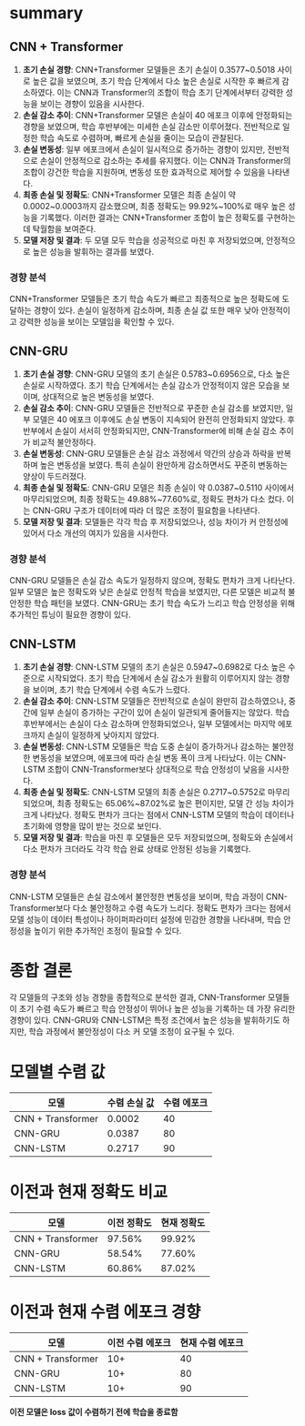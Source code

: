 # summary

## CNN + Transformer

1. **초기 손실 경향**: CNN+Transformer 모델들은 초기 손실이 0.3577~0.5018 사이로 높은 값을 보였으며, 초기 학습 단계에서 다소 높은 손실로 시작한 후 빠르게 감소하였다. 이는 CNN과 Transformer의 조합이 학습 초기 단계에서부터 강력한 성능을 보이는 경향이 있음을 시사한다.
2. **손실 감소 추이**: CNN+Transformer 모델은 손실이 40 에포크 이후에 안정화되는 경향을 보였으며, 학습 후반부에는 미세한 손실 감소만 이루어졌다. 전반적으로 일정한 학습 속도로 수렴하며, 빠르게 손실을 줄이는 모습이 관찰된다.
3. **손실 변동성**: 일부 에포크에서 손실이 일시적으로 증가하는 경향이 있지만, 전반적으로 손실이 안정적으로 감소하는 추세를 유지했다. 이는 CNN과 Transformer의 조합이 강건한 학습을 지원하며, 변동성 또한 효과적으로 제어할 수 있음을 나타낸다.
4. **최종 손실 및 정확도**: CNN+Transformer 모델은 최종 손실이 약 0.0002~0.0003까지 감소했으며, 최종 정확도는 99.92%~100%로 매우 높은 성능을 기록했다. 이러한 결과는 CNN+Transformer 조합이 높은 정확도를 구현하는 데 탁월함을 보여준다.
5. **모델 저장 및 결과**: 두 모델 모두 학습을 성공적으로 마친 후 저장되었으며, 안정적으로 높은 성능을 발휘하는 결과를 보였다.

### 경향 분석

CNN+Transformer 모델들은 초기 학습 속도가 빠르고 최종적으로 높은 정확도에 도달하는 경향이 있다. 손실이 일정하게 감소하며, 최종 손실 값 또한 매우 낮아 안정적이고 강력한 성능을 보이는 모델임을 확인할 수 있다.

## CNN-GRU

1. **초기 손실 경향**: CNN-GRU 모델의 초기 손실은 0.5783~0.6956으로, 다소 높은 손실로 시작하였다. 초기 학습 단계에서는 손실 감소가 안정적이지 않은 모습을 보이며, 상대적으로 높은 변동성을 보였다.
2. **손실 감소 추이**: CNN-GRU 모델들은 전반적으로 꾸준한 손실 감소를 보였지만, 일부 모델은 40 에포크 이후에도 손실 변동이 지속되어 완전히 안정화되지 않았다. 후반부에서 손실이 서서히 안정화되지만, CNN-Transformer에 비해 손실 감소 추이가 비교적 불안정하다.
3. **손실 변동성**: CNN-GRU 모델들은 손실 감소 과정에서 약간의 상승과 하락을 반복하며 높은 변동성을 보였다. 특히 손실이 완만하게 감소하면서도 꾸준히 변동하는 양상이 두드러졌다.
4. **최종 손실 및 정확도**: CNN-GRU 모델은 최종 손실이 약 0.0387~0.5110 사이에서 마무리되었으며, 최종 정확도는 49.88%~77.60%로, 정확도 편차가 다소 컸다. 이는 CNN-GRU 구조가 데이터에 따라 더 많은 조정이 필요함을 나타낸다.
5. **모델 저장 및 결과**: 모델들은 각각 학습 후 저장되었으나, 성능 차이가 커 안정성에 있어서 다소 개선의 여지가 있음을 시사한다.

### 경향 분석

CNN-GRU 모델들은 손실 감소 속도가 일정하지 않으며, 정확도 편차가 크게 나타난다. 일부 모델은 높은 정확도와 낮은 손실로 안정적 학습을 보였지만, 다른 모델은 비교적 불안정한 학습 패턴을 보였다. CNN-GRU는 초기 학습 속도가 느리고 학습 안정성을 위해 추가적인 튜닝이 필요한 경향이 있다.

## CNN-LSTM

1. **초기 손실 경향**: CNN-LSTM 모델의 초기 손실은 0.5947~0.6982로 다소 높은 수준으로 시작되었다. 초기 학습 단계에서 손실 감소가 원활히 이루어지지 않는 경향을 보이며, 초기 학습 단계에서 수렴 속도가 느렸다.
2. **손실 감소 추이**: CNN-LSTM 모델들은 전반적으로 손실이 완만히 감소하였으나, 중간에 일부 손실이 증가하는 구간이 있어 손실이 일관되게 줄어들지는 않았다. 학습 후반부에서는 손실이 다소 감소하며 안정화되었으나, 일부 모델에서는 마지막 에포크까지 손실이 일정하게 낮아지지 않았다.
3. **손실 변동성**: CNN-LSTM 모델들은 학습 도중 손실이 증가하거나 감소하는 불안정한 변동성을 보였으며, 에포크에 따라 손실 변동 폭이 크게 나타났다. 이는 CNN-LSTM 조합이 CNN-Transformer보다 상대적으로 학습 안정성이 낮음을 시사한다.
4. **최종 손실 및 정확도**: CNN-LSTM 모델의 최종 손실은 0.2717~0.5752로 마무리되었으며, 최종 정확도는 65.06%~87.02%로 높은 편이지만, 모델 간 성능 차이가 크게 나타났다. 정확도 편차가 크다는 점에서 CNN-LSTM 모델의 학습이 데이터나 초기화에 영향을 많이 받는 것으로 보인다.
5. **모델 저장 및 결과**: 학습을 마친 후 모델들은 모두 저장되었으며, 정확도와 손실에서 다소 편차가 크더라도 각각 학습 완료 상태로 안정된 성능을 기록했다.

### 경향 분석

CNN-LSTM 모델들은 손실 감소에서 불안정한 변동성을 보이며, 학습 과정이 CNN-Transformer보다 다소 불안정하고 수렴 속도가 느리다. 정확도 편차가 크다는 점에서 모델 성능이 데이터 특성이나 하이퍼파라미터 설정에 민감한 경향을 나타내며, 학습 안정성을 높이기 위한 추가적인 조정이 필요할 수 있다.

# 종합 결론

각 모델들의 구조와 성능 경향을 종합적으로 분석한 결과, CNN-Transformer 모델들이 초기 수렴 속도가 빠르고 학습 안정성이 뛰어나 높은 성능을 기록하는 데 가장 유리한 경향이 있다. CNN-GRU와 CNN-LSTM은 특정 조건에서 높은 성능을 발휘하기도 하지만, 학습 과정에서 불안정성이 다소 커 모델 조정이 요구될 수 있다.

# 모델별 수렴 값

| 모델               | 수렴 손실 값 | 수렴 에포크 |
|--------------------|--------------|-------------|
| CNN + Transformer  | 0.0002       | 40          |
| CNN-GRU            | 0.0387       | 80          |
| CNN-LSTM           | 0.2717       | 90          |

# 이전과 현재 정확도 비교

| 모델               | 이전 정확도  | 현재 정확도 |
|--------------------|-------------|-------------|
| CNN + Transformer  | 97.56%      | 99.92%      |
| CNN-GRU            | 58.54%      | 77.60%      |
| CNN-LSTM           | 60.86%      | 87.02%      |

# 이전과 현재 수렴 에포크 경향
| 모델               | 이전 수렴 에포크 | 현재 수렴 에포크 |
|--------------------|------------------|------------------|
| CNN + Transformer  | 10+              | 40              |
| CNN-GRU            | 10+              | 80              |
| CNN-LSTM           | 10+              | 90              |

**이전 모델은 loss 값이 수렴하기 전에 학습을 종료함**